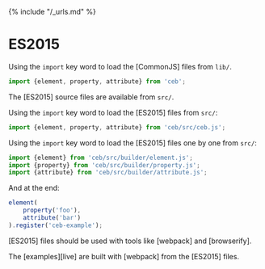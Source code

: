 {% include "/_urls.md" %}
# ES2015

Using the `import` key word to load the [CommonJS] files from `lib/`.
```javascript
import {element, property, attribute} from 'ceb';
```

The [ES2015] source files are available from `src/`.

Using the `import` key word to load the [ES2015] files from `src/`:
```javascript
import {element, property, attribute} from 'ceb/src/ceb.js';
```

Using the `import` key word to load the [ES2015] files one by one from `src/`:
```javascript
import {element} from 'ceb/src/builder/element.js';
import {property} from 'ceb/src/builder/property.js';
import {attribute} from 'ceb/src/builder/attribute.js';
```

And at the end:
```javascript
element(
    property('foo'),
    attribute('bar')
).register('ceb-example');
```

[ES2015] files should be used with tools like [webpack] and [browserify].

The [examples][live] are built with [webpack] from the [ES2015] files.
